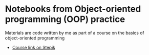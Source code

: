 Notebooks from Object-oriented programming (OOP) practice
========
Materials are code written by me as part of a course on the basics of object-oriented programming
- [Course link on Stepik](https://stepik.org/course/114354/promo?auth=login)

